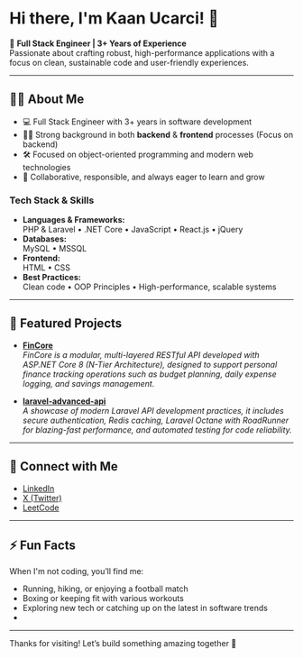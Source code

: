 # Hi there, I'm Kaan Ucarci! 👋

🚀 **Full Stack Engineer | 3+ Years of Experience**  
Passionate about crafting robust, high-performance applications with a focus on clean, sustainable code and user-friendly experiences.

---

## 👨‍💻 About Me

- 💻 Full Stack Engineer with 3+ years in software development
- 🧑‍💼 Strong background in both  **backend** & **frontend** processes (Focus on backend)
- 🛠️ Focused on object-oriented programming and modern web technologies
- 🤝 Collaborative, responsible, and always eager to learn and grow

### **Tech Stack & Skills**

- **Languages & Frameworks:**  
  PHP & Laravel • .NET Core • JavaScript • React.js • jQuery  
- **Databases:**  
  MySQL • MSSQL  
- **Frontend:**  
  HTML • CSS  
- **Best Practices:**  
  Clean code • OOP Principles • High-performance, scalable systems

---

## 🌟 Featured Projects

- [**FinCore**](https://github.com/kaanucarci/FinCore)  
  *FinCore is a modular, multi-layered RESTful API developed with ASP.NET Core 8 (N-Tier Architecture), designed to support personal finance tracking operations such as budget planning, daily expense logging, and savings management.*

- [**laravel-advanced-api**](https://github.com/kaanucarci/laravel-advanced-api)  
  *A showcase of modern Laravel API development practices, it includes secure authentication, Redis caching, Laravel Octane with RoadRunner for blazing-fast performance, and automated testing for code reliability.*

---

## 🔗 Connect with Me

- [LinkedIn](https://www.linkedin.com/in/kaanucarci/)
- [X (Twitter)](https://x.com/KaanUcarci)
- [LeetCode](https://leetcode.com/u/kaanucarci/)

---

## ⚡ Fun Facts

When I'm not coding, you’ll find me:
- Running, hiking, or enjoying a football match
- Boxing or keeping fit with various workouts
- Exploring new tech or catching up on the latest in software trends
- 
---

Thanks for visiting! Let’s build something amazing together 🚀

